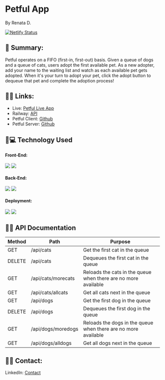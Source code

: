 # Petful App

By Renata D.

[![Netlify Status](https://api.netlify.com/api/v1/badges/7ffaccd0-2860-460d-b1c9-c334d37bcb37/deploy-status)](https://app.netlify.com/sites/petful-adoption/deploys)

## 📌 Summary:

Petful operates on a FIFO (first-in, first-out) basis. Given a queue of dogs and a queue of cats, users adopt the first available pet. As a new adopter, add your name to the waiting list and watch as each available pet gets adopted. When it's your turn to adopt your pet, click the adopt button to dequeue that pet and complete the adoption process!

## 📌🔗 Links:

- Live: [Petful Live App](https://petful-adoption.netlify.app/)
- Railway: [API](web-production-bd73.up.railway.app)
- Petful Client: [Github](https://github.com/Seraphyne/petful-app-client)
- Petful Server: [Github](https://github.com/Seraphyne/petful-app-server)

## 📌💻 Technology Used

#### Front-End:

![](https://img.shields.io/badge/Code-CSS-informational?style=flat&logo=css&logoColor=white&color=sucess)
![](https://img.shields.io/badge/Code-React-informational?style=flat&logo=react&logoColor=white&color=sucess)

#### Back-End:

![](https://img.shields.io/badge/Code-Node-informational?style=flat&logo=node&logoColor=white&color=sucess)
![](https://img.shields.io/badge/Code-Express-informational?style=flat&logo=express&logoColor=white&color=sucess)

#### Deployment:

![](https://img.shields.io/badge/Railway-informational?style=flat&logo=railway&logoColor=white&color=sucess)
![](https://img.shields.io/badge/Netlify-informational?style=flat&logo=netlify&logoColor=white&color=sucess)

## 📌📄 API Documentation

| Method | Path               | Purpose                                                        |
| ------ | ------------------ | -------------------------------------------------------------- |
| GET    | /api/cats          | Get the first cat in the queue                                 |
| DELETE | /api/cats          | Dequeues the first cat in the queue                            |
| GET    | /api/cats/morecats | Reloads the cats in the queue when there are no more available |
| GET    | /api/cats/allcats  | Get all cats next in the queue                                 |
| GET    | /api/dogs          | Get the first dog in the queue                                 |
| DELETE | /api/dogs          | Dequeues the first dog in the queue                            |
| GET    | /api/dogs/moredogs | Reloads the dogs in the queue when there are no more available |
| GET    | /api/dogs/alldogs  | Get all dogs next in the queue                                 |

## 📌📇 Contact:

LinkedIn: [Contact](https://www.linkedin.com/in/renatafd/?locale=en_US)
